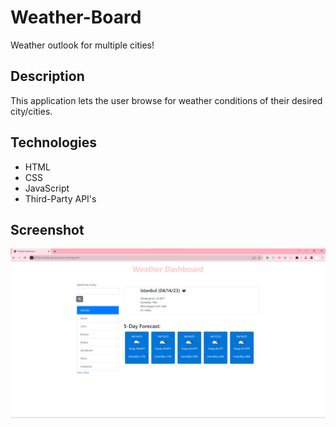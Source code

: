 # Weather-Board
Weather outlook for multiple cities!

## Description

This application lets the user browse for weather conditions of their desired city/cities. 

## Technologies  

* HTML
* CSS
* JavaScript 
* Third-Party API's 

## Screenshot

![Alt text](assets/images/weather.png)





